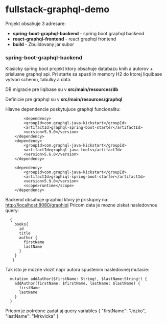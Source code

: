 # fullstack-graphql-demo

Projekt obsahuje 3 adresare:

* **spring-boot-graphql-backend** - spring boot graphql backend
* **react-graphql-frontend** - react graphql frontend
* **build** - Zbuildovany jar subor


### spring-boot-graphql-backend

Klasicky spring boot projekt ktory obsahuje databazu knih a autorov + prislusne graphql api.
Pri starte sa spusti in memory H2 do ktorej liquibase vytvori schemu, tabulky a data.

DB migracie pre liqibase su v **src/main/resources/db**

Definicie pre graphql su v **src/main/resources/graphql**

Hlavne dependencie poskytujuce graphql funcionalitu:

    		<dependency>
			<groupId>com.graphql-java-kickstart</groupId>
			<artifactId>graphql-spring-boot-starter</artifactId>
			<version>5.9.0</version>
		</dependency>
		<dependency>
			<groupId>com.graphql-java-kickstart</groupId>
			<artifactId>graphql-java-tools</artifactId>
			<version>5.6.0</version>
		</dependency>

		<dependency>
			<groupId>com.graphql-java-kickstart</groupId>
			<artifactId>graphiql-spring-boot-starter</artifactId>
			<version>5.9.0</version>
			<scope>runtime</scope>
		</dependency>


Backend obsahuje graphiql ktory je pristupny na: [http://localhost:8080/graphiql](http://localhost:8080/graphiql)
Pricom data je mozne ziskat nasledovnou query:

      {
        books{
          id
          title
          author {
            firstName
            lastName
          }
        }
       }

Tak isto je mozne vlozit napr autora spustenim nasledovnej mutacie:

      mutation addAuthor($firstName: String!, $lastName:String!) {
        addAuthor(firstName: $firstName, lastName: $lastName) {
          firstName
          lastName
        }
      }

Pricom je potrebne zadat aj query variables
      {
        "firstName": "Jozko",
        "lastName": "Mrkvicka"
      }
